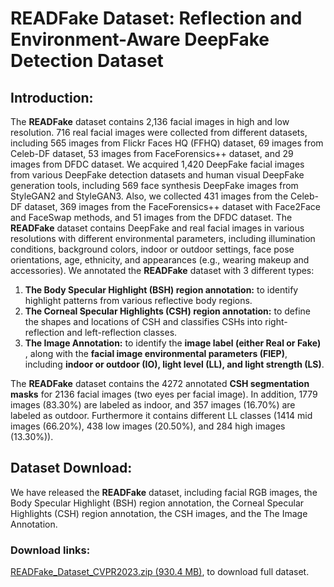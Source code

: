 # READFake Dataset: Reflection and Environment-Aware DeepFake Detection Dataset

## Introduction:
The **READFake** dataset contains 2,136 facial images in high and low resolution. 716 real facial images were collected from different datasets, including 565 images from Flickr Faces HQ (FFHQ) dataset, 69 images from Celeb-DF dataset, 53 images from FaceForensics++ dataset, and 29 images from DFDC dataset. We acquired 1,420 DeepFake facial images from various DeepFake detection datasets and human visual DeepFake generation tools, including 569 face synthesis DeepFake images from StyleGAN2 and StyleGAN3. Also, we collected 431 images from the Celeb-DF dataset, 369 images from the FaceForensics++ dataset with Face2Face and FaceSwap methods, and 51 images from the DFDC dataset. The **READFake** dataset contains DeepFake and real facial images in various resolutions with different environmental parameters, including illumination conditions, background colors, indoor or outdoor settings, face pose orientations, age, ethnicity, and appearances (e.g., wearing makeup and accessories). We annotated the **READFake** dataset with 3 different types:

  1. **The Body Specular Highlight (BSH) region annotation:** to identify highlight patterns from various reflective body regions. 
  2. **The Corneal Specular Highlights (CSH) region annotation:** to define the shapes and locations of CSH and classifies CSHs into right-reflection and left-reflection classes. 
  3. **The Image Annotation:** to identify the **image label (either Real or Fake)** , along with the **facial image environmental parameters (FIEP)**, including **indoor or outdoor (IO), light level (LL), and light strength (LS)**. 
  
The **READFake** dataset contains the 4272 annotated **CSH segmentation masks** for 2136 facial images (two eyes per facial image). In addition, 1779 images (83.30%) are labeled as indoor, and 357 images (16.70%) are labeled as outdoor. Furthermore it contains different LL classes (1414 mid images (66.20%), 438 low images (20.50%), and 284 high images (13.30%)).

## Dataset Download: 

We have released the **READFake** dataset, including facial RGB images, the Body Specular Highlight (BSH) region annotation, the Corneal Specular Highlights (CSH) region annotation, the CSH images, and the The Image Annotation.

### Download links: 
[READFake_Dataset_CVPR2023.zip (930.4 MB)](https://github.com/READFake/READFake_Dataset), to download full dataset.



